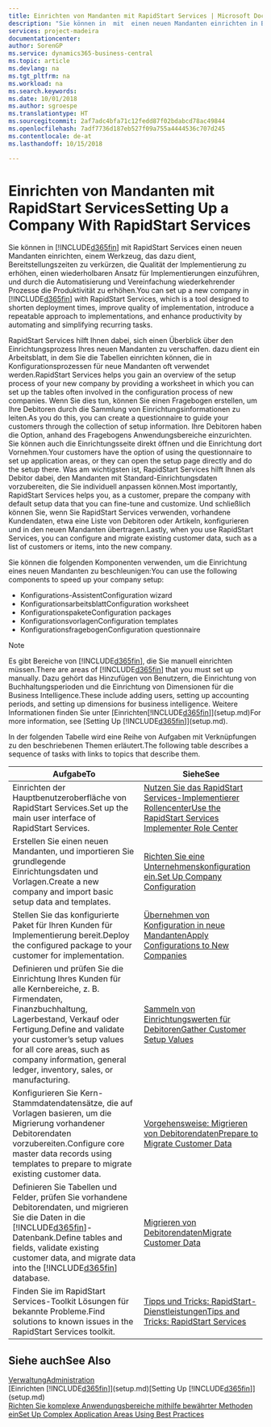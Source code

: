 ```yaml
---
title: Einrichten von Mandanten mit RapidStart Services | Microsoft Docs
description: "Sie können in  mit  einen neuen Mandanten einrichten in Business Central mit RapidStart Services, einem Werkzeug, das dazu dient, Bereitstellungszeiten zu verkürzen, die Qualität der Implementierung zu erhöhen, einen wiederholbaren Ansatz für Implementierungen einzuführen, und durch die Automatisierung und Vereinfachung wiederkehrender Prozesse die Produktivität zu erhöhen."
services: project-madeira
documentationcenter: 
author: SorenGP
ms.service: dynamics365-business-central
ms.topic: article
ms.devlang: na
ms.tgt_pltfrm: na
ms.workload: na
ms.search.keywords: 
ms.date: 10/01/2018
ms.author: sgroespe
ms.translationtype: HT
ms.sourcegitcommit: 2af7adc4bfa71c12fedd87f02bdabcd78ac49844
ms.openlocfilehash: 7adf7736d187eb527f09a755a4444536c707d245
ms.contentlocale: de-at
ms.lasthandoff: 10/15/2018

---
```

# <a name="setting-up-a-company-with-rapidstart-services"></a><span data-ttu-id="beb22-103">Einrichten von Mandanten mit RapidStart Services</span><span class="sxs-lookup"><span data-stu-id="beb22-103">Setting Up a Company With RapidStart Services</span></span>
<span data-ttu-id="beb22-104">Sie können in [!INCLUDE[d365fin](includes/d365fin_md.md)] mit RapidStart Services einen neuen Mandanten einrichten, einem Werkzeug, das dazu dient, Bereitstellungszeiten zu verkürzen, die Qualität der Implementierung zu erhöhen, einen wiederholbaren Ansatz für Implementierungen einzuführen, und durch die Automatisierung und Vereinfachung wiederkehrender Prozesse die Produktivität zu erhöhen.</span><span class="sxs-lookup"><span data-stu-id="beb22-104">You can set up a new company in [!INCLUDE[d365fin](includes/d365fin_md.md)] with RapidStart Services, which is a tool designed to shorten deployment times, improve quality of implementation, introduce a repeatable approach to implementations, and enhance productivity by automating and simplifying recurring tasks.</span></span>  

<span data-ttu-id="beb22-105">RapidStart Services hilft Ihnen dabei, sich einen Überblick über den Einrichtungsprozess Ihres neuen Mandanten zu verschaffen. dazu dient ein Arbeitsblatt, in dem Sie die Tabellen einrichten können, die in Konfigurationsprozessen für neue Mandanten oft verwendet werden.</span><span class="sxs-lookup"><span data-stu-id="beb22-105">RapidStart Services helps you gain an overview of the setup process of your new company by providing a worksheet in which you can set up the tables often involved in the configuration process of new companies.</span></span> <span data-ttu-id="beb22-106">Wenn Sie dies tun, können Sie einen Fragebogen erstellen, um Ihre Debitoren durch die Sammlung von Einrichtungsinformationen zu leiten.</span><span class="sxs-lookup"><span data-stu-id="beb22-106">As you do this, you can create a questionnaire to guide your customers through the collection of setup information.</span></span> <span data-ttu-id="beb22-107">Ihre Debitoren haben die Option, anhand des Fragebogens Anwendungsbereiche einzurichten. Sie können auch die Einrichtungsseite direkt öffnen und die Einrichtung dort Vornehmen.</span><span class="sxs-lookup"><span data-stu-id="beb22-107">Your customers have the option of using the questionnaire to set up application areas, or they can open the setup page directly and do the setup there.</span></span> <span data-ttu-id="beb22-108">Was am wichtigsten ist, RapidStart Services hilft Ihnen als Debitor dabei, den Mandanten mit Standard-Einrichtungsdaten vorzubereiten, die Sie individuell anpassen können.</span><span class="sxs-lookup"><span data-stu-id="beb22-108">Most importantly, RapidStart Services helps you, as a customer, prepare the company with default setup data that you can fine-tune and customize.</span></span> <span data-ttu-id="beb22-109">Und schließlich können Sie, wenn Sie RapidStart Services verwenden, vorhandene Kundendaten, etwa eine Liste von Debitoren oder Artikeln, konfigurieren und in den neuen Mandanten übertragen.</span><span class="sxs-lookup"><span data-stu-id="beb22-109">Lastly, when you use RapidStart Services, you can configure and migrate existing customer data, such as a list of customers or items, into the new company.</span></span>

<span data-ttu-id="beb22-110">Sie können die folgenden Komponenten verwenden, um die Einrichtung eines neuen Mandanten zu beschleunigen:</span><span class="sxs-lookup"><span data-stu-id="beb22-110">You can use the following components to speed up your company setup:</span></span>  

-   <span data-ttu-id="beb22-111">Konfigurations-Assistent</span><span class="sxs-lookup"><span data-stu-id="beb22-111">Configuration wizard</span></span>  
-   <span data-ttu-id="beb22-112">Konfigurationsarbeitsblatt</span><span class="sxs-lookup"><span data-stu-id="beb22-112">Configuration worksheet</span></span>  
-   <span data-ttu-id="beb22-113">Konfigurationspakete</span><span class="sxs-lookup"><span data-stu-id="beb22-113">Configuration packages</span></span>  
-   <span data-ttu-id="beb22-114">Konfigurationsvorlagen</span><span class="sxs-lookup"><span data-stu-id="beb22-114">Configuration templates</span></span>  
-   <span data-ttu-id="beb22-115">Konfigurationsfragebogen</span><span class="sxs-lookup"><span data-stu-id="beb22-115">Configuration questionnaire</span></span>  

> [!Note]  
>  <span data-ttu-id="beb22-116">Es gibt Bereiche von [!INCLUDE[d365fin](includes/d365fin_md.md)], die Sie manuell einrichten müssen.</span><span class="sxs-lookup"><span data-stu-id="beb22-116">There are areas of [!INCLUDE[d365fin](includes/d365fin_md.md)] that you must set up manually.</span></span> <span data-ttu-id="beb22-117">Dazu gehört das Hinzufügen von Benutzern, die Einrichtung von Buchhaltungsperioden und die Einrichtung von Dimensionen für die Business Intelligence.</span><span class="sxs-lookup"><span data-stu-id="beb22-117">These include adding users, setting up accounting periods, and setting up dimensions for business intelligence.</span></span> <span data-ttu-id="beb22-118">Weitere Informationen finden Sie unter [Einrichten[!INCLUDE[d365fin](includes/d365fin_md.md)]](setup.md)</span><span class="sxs-lookup"><span data-stu-id="beb22-118">For more information, see [Setting Up [!INCLUDE[d365fin](includes/d365fin_md.md)]](setup.md).</span></span>

 <span data-ttu-id="beb22-119">In der folgenden Tabelle wird eine Reihe von Aufgaben mit Verknüpfungen zu den beschriebenen Themen erläutert.</span><span class="sxs-lookup"><span data-stu-id="beb22-119">The following table describes a sequence of tasks with links to topics that describe them.</span></span>

|<span data-ttu-id="beb22-120">**Aufgabe**</span><span class="sxs-lookup"><span data-stu-id="beb22-120">**To**</span></span>|<span data-ttu-id="beb22-121">**Siehe**</span><span class="sxs-lookup"><span data-stu-id="beb22-121">**See**</span></span>|  
|------------|-------------|  
|<span data-ttu-id="beb22-122">Einrichten der Hauptbenutzeroberfläche von RapidStart Services.</span><span class="sxs-lookup"><span data-stu-id="beb22-122">Set up the main user interface of RapidStart Services.</span></span>|[<span data-ttu-id="beb22-123">Nutzen Sie das RapidStart Services-Implementierer Rollencenter</span><span class="sxs-lookup"><span data-stu-id="beb22-123">Use the RapidStart Services Implementer Role Center</span></span>](admin-how-to-use-the-rapidstart-services-role-center-to-track-progress.md)|  
|<span data-ttu-id="beb22-124">Erstellen Sie einen neuen Mandanten, und importieren Sie grundlegende Einrichtungsdaten und Vorlagen.</span><span class="sxs-lookup"><span data-stu-id="beb22-124">Create a new company and import basic setup data and templates.</span></span>|[<span data-ttu-id="beb22-125">Richten Sie eine Unternehmenskonfiguration ein.</span><span class="sxs-lookup"><span data-stu-id="beb22-125">Set Up Company Configuration</span></span>](admin-set-up-company-configuration.md)|  
|<span data-ttu-id="beb22-126">Stellen Sie das konfigurierte Paket für Ihren Kunden für Implementierung bereit.</span><span class="sxs-lookup"><span data-stu-id="beb22-126">Deploy the configured package to your customer for implementation.</span></span>|[<span data-ttu-id="beb22-127">Übernehmen von Konfiguration in neue Mandanten</span><span class="sxs-lookup"><span data-stu-id="beb22-127">Apply Configurations to New Companies</span></span>](admin-apply-configuration-to-new-companies.md)|
|<span data-ttu-id="beb22-128">Definieren und prüfen Sie die Einrichtung Ihres Kunden für alle Kernbereiche, z. B. Firmendaten, Finanzbuchhaltung, Lagerbestand, Verkauf oder Fertigung.</span><span class="sxs-lookup"><span data-stu-id="beb22-128">Define and validate your customer’s setup values for all core areas, such as company information, general ledger, inventory, sales, or manufacturing.</span></span>|[<span data-ttu-id="beb22-129">Sammeln von Einrichtungswerten für Debitoren</span><span class="sxs-lookup"><span data-stu-id="beb22-129">Gather Customer Setup Values</span></span>](admin-gather-customer-setup-values.md)|  
|<span data-ttu-id="beb22-130">Konfigurieren Sie Kern-Stammdatendatensätze, die auf Vorlagen basieren, um die Migrierung vorhandener Debitorendaten vorzubereiten.</span><span class="sxs-lookup"><span data-stu-id="beb22-130">Configure core master data records using templates to prepare to migrate existing customer data.</span></span>|[<span data-ttu-id="beb22-131">Vorgehensweise: Migrieren von Debitorendaten</span><span class="sxs-lookup"><span data-stu-id="beb22-131">Prepare to Migrate Customer Data</span></span>](admin-use-templates-to-prepare-customer-data-for-migration.md)|  
|<span data-ttu-id="beb22-132">Definieren Sie Tabellen und Felder, prüfen Sie vorhandene Debitorendaten, und migrieren Sie die Daten in die [!INCLUDE[d365fin](includes/d365fin_md.md)]-Datenbank.</span><span class="sxs-lookup"><span data-stu-id="beb22-132">Define tables and fields, validate existing customer data, and migrate data into the [!INCLUDE[d365fin](includes/d365fin_md.md)] database.</span></span>|[<span data-ttu-id="beb22-133">Migrieren von Debitorendaten</span><span class="sxs-lookup"><span data-stu-id="beb22-133">Migrate Customer Data</span></span>](admin-migrate-customer-data.md)|  
|<span data-ttu-id="beb22-134">Finden Sie im RapidStart Services-Toolkit Lösungen für bekannte Probleme.</span><span class="sxs-lookup"><span data-stu-id="beb22-134">Find solutions to known issues in the RapidStart Services toolkit.</span></span>|[<span data-ttu-id="beb22-135">Tipps und Tricks: RapidStart-Dienstleistungen</span><span class="sxs-lookup"><span data-stu-id="beb22-135">Tips and Tricks: RapidStart Services</span></span>](admin-tips-and-tricks-rapidstart-services.md)|  

## <a name="see-also"></a><span data-ttu-id="beb22-136">Siehe auch</span><span class="sxs-lookup"><span data-stu-id="beb22-136">See Also</span></span>  
[<span data-ttu-id="beb22-137">Verwaltung</span><span class="sxs-lookup"><span data-stu-id="beb22-137">Administration</span></span>](admin-setup-and-administration.md)  
<span data-ttu-id="beb22-138">[Einrichten [!INCLUDE[d365fin](includes/d365fin_md.md)]](setup.md)</span><span class="sxs-lookup"><span data-stu-id="beb22-138">[Setting Up [!INCLUDE[d365fin](includes/d365fin_md.md)]](setup.md)</span></span>  
[<span data-ttu-id="beb22-139">Richten Sie komplexe Anwendungsbereiche mithilfe bewährter Methoden ein</span><span class="sxs-lookup"><span data-stu-id="beb22-139">Set Up Complex Application Areas Using Best Practices</span></span>](set-up-complex-application-areas-using-best-practices.md)   


